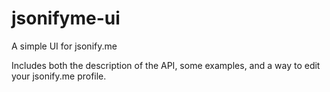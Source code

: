 # jsonifyme-ui

A simple UI for jsonify.me

Includes both the description of the API, some examples, and a way to edit your jsonify.me profile.
